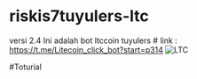 # riskis7tuyulers-ltc
versi 2.4  Ini adalah bot ltccoin tuyulers  # link : https://t.me/Litecoin_click_bot?start=p314
![LTC](https://user-images.githubusercontent.com/68382484/88007463-3a9a0180-cb38-11ea-9cb7-54bd7e41b810.jpeg)

#Toturial
